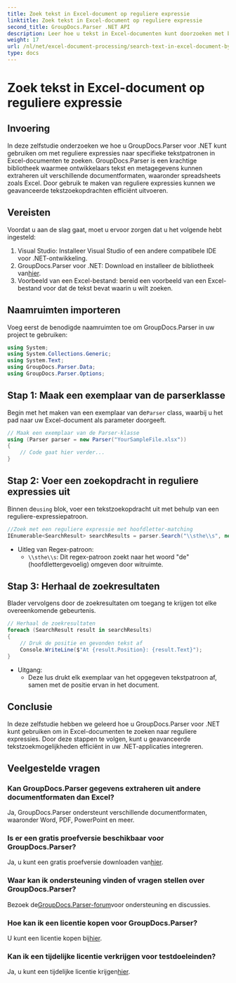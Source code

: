 ```yaml
---
title: Zoek tekst in Excel-document op reguliere expressie
linktitle: Zoek tekst in Excel-document op reguliere expressie
second_title: GroupDocs.Parser .NET API
description: Leer hoe u tekst in Excel-documenten kunt doorzoeken met behulp van reguliere expressies met GroupDocs.Parser voor .NET. Voer geavanceerde tekstzoekopdrachten efficiënt uit.
weight: 17
url: /nl/net/excel-document-processing/search-text-in-excel-document-by-regular-expression/
type: docs
---
```

# Zoek tekst in Excel-document op reguliere expressie

## Invoering
In deze zelfstudie onderzoeken we hoe u GroupDocs.Parser voor .NET kunt gebruiken om met reguliere expressies naar specifieke tekstpatronen in Excel-documenten te zoeken. GroupDocs.Parser is een krachtige bibliotheek waarmee ontwikkelaars tekst en metagegevens kunnen extraheren uit verschillende documentformaten, waaronder spreadsheets zoals Excel. Door gebruik te maken van reguliere expressies kunnen we geavanceerde tekstzoekopdrachten efficiënt uitvoeren.
## Vereisten
Voordat u aan de slag gaat, moet u ervoor zorgen dat u het volgende hebt ingesteld:
1. Visual Studio: Installeer Visual Studio of een andere compatibele IDE voor .NET-ontwikkeling.
2.  GroupDocs.Parser voor .NET: Download en installeer de bibliotheek van[hier](https://releases.groupdocs.com/parser/net/).
3. Voorbeeld van een Excel-bestand: bereid een voorbeeld van een Excel-bestand voor dat de tekst bevat waarin u wilt zoeken.

## Naamruimten importeren
Voeg eerst de benodigde naamruimten toe om GroupDocs.Parser in uw project te gebruiken:
```csharp
using System;
using System.Collections.Generic;
using System.Text;
using GroupDocs.Parser.Data;
using GroupDocs.Parser.Options;
```
## Stap 1: Maak een exemplaar van de parserklasse
 Begin met het maken van een exemplaar van de`Parser` class, waarbij u het pad naar uw Excel-document als parameter doorgeeft.
```csharp
// Maak een exemplaar van de Parser-klasse
using (Parser parser = new Parser("YourSampleFile.xlsx"))
{
    // Code gaat hier verder...
}
```
## Stap 2: Voer een zoekopdracht in reguliere expressies uit
 Binnen de`using` blok, voer een tekstzoekopdracht uit met behulp van een reguliere-expressiepatroon.
```csharp
//Zoek met een reguliere expressie met hoofdletter-matching
IEnumerable<SearchResult> searchResults = parser.Search("\\sthe\\s", new SearchOptions(true, false, true));
```
- Uitleg van Regex-patroon:
  - `\\sthe\\s`: Dit regex-patroon zoekt naar het woord "de" (hoofdlettergevoelig) omgeven door witruimte.
## Stap 3: Herhaal de zoekresultaten
Blader vervolgens door de zoekresultaten om toegang te krijgen tot elke overeenkomende gebeurtenis.
```csharp
// Herhaal de zoekresultaten
foreach (SearchResult result in searchResults)
{
    // Druk de positie en gevonden tekst af
    Console.WriteLine($"At {result.Position}: {result.Text}");
}
```
- Uitgang:
  - Deze lus drukt elk exemplaar van het opgegeven tekstpatroon af, samen met de positie ervan in het document.

## Conclusie
In deze zelfstudie hebben we geleerd hoe u GroupDocs.Parser voor .NET kunt gebruiken om in Excel-documenten te zoeken naar reguliere expressies. Door deze stappen te volgen, kunt u geavanceerde tekstzoekmogelijkheden efficiënt in uw .NET-applicaties integreren.

## Veelgestelde vragen
### Kan GroupDocs.Parser gegevens extraheren uit andere documentformaten dan Excel?
Ja, GroupDocs.Parser ondersteunt verschillende documentformaten, waaronder Word, PDF, PowerPoint en meer.
### Is er een gratis proefversie beschikbaar voor GroupDocs.Parser?
 Ja, u kunt een gratis proefversie downloaden van[hier](https://releases.groupdocs.com/).
### Waar kan ik ondersteuning vinden of vragen stellen over GroupDocs.Parser?
 Bezoek de[GroupDocs.Parser-forum](https://forum.groupdocs.com/c/parser/17)voor ondersteuning en discussies.
### Hoe kan ik een licentie kopen voor GroupDocs.Parser?
 U kunt een licentie kopen bij[hier](https://purchase.groupdocs.com/buy).
### Kan ik een tijdelijke licentie verkrijgen voor testdoeleinden?
 Ja, u kunt een tijdelijke licentie krijgen[hier](https://purchase.groupdocs.com/temporary-license/).